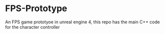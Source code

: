 # FPS-Prototype
An FPS game prototyoe in unreal engine 4,
this repo has the main C++ code for the character controller
